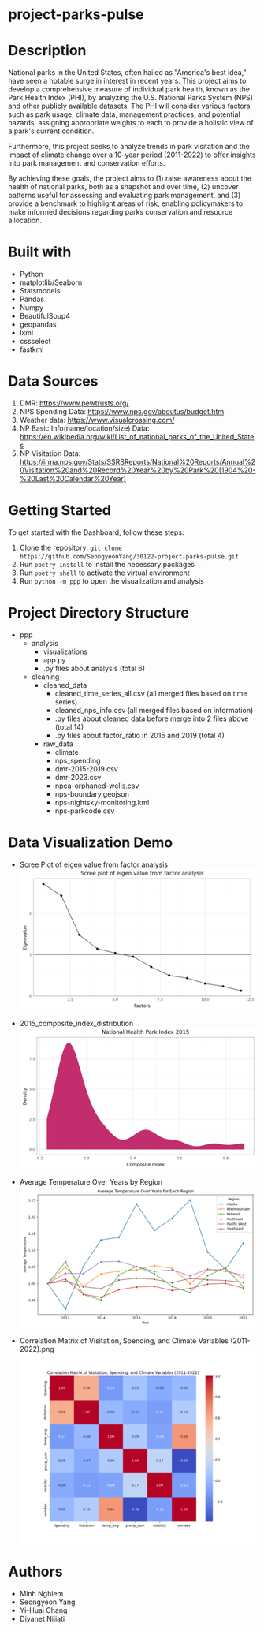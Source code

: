 # project-parks-pulse

# Description
National parks in the United States, often hailed as "America's best idea," have seen a notable surge in interest in recent years. This project aims to develop a comprehensive measure of individual park health, known as the Park Health Index (PHI), by analyzing the U.S. National Parks System (NPS) and other publicly available datasets. The PHI will consider various factors such as park usage, climate data, management practices, and potential hazards, assigning appropriate weights to each to provide a holistic view of a park's current condition.

Furthermore, this project seeks to analyze trends in park visitation and the impact of climate change over a 10-year period (2011-2022) to offer insights into park management and conservation efforts. 

By achieving these goals, the project aims to (1) raise awareness about the health of national parks, both as a snapshot and over time, (2) uncover patterns useful for assessing and evaluating park management, and (3) provide a benchmark to highlight areas of risk, enabling policymakers to make informed decisions regarding parks conservation and resource allocation.


# Built with
- Python
- matplotlib/Seaborn
- Statsmodels
- Pandas
- Numpy
- BeautifulSoup4
- geopandas
- lxml
- cssselect
- fastkml

# Data Sources
1.	DMR: https://www.pewtrusts.org/
2.	NPS Spending Data: https://www.nps.gov/aboutus/budget.htm
3.	Weather data: https://www.visualcrossing.com/ 
4.	NP Basic Info(name/location/size) Data: https://en.wikipedia.org/wiki/List_of_national_parks_of_the_United_States
5.	NP Visitation Data: https://irma.nps.gov/Stats/SSRSReports/National%20Reports/Annual%20Visitation%20and%20Record%20Year%20by%20Park%20(1904%20-%20Last%20Calendar%20Year)


# Getting Started
To get started with the Dashboard, follow these steps:
1.	Clone the repository: `git clone https://github.com/SeongyeonYang/30122-project-parks-pulse.git`
2.	Run `poetry install` to install the necessary packages
3.	Run `poetry shell` to activate the virtual environment
4.	Run `python -m ppp` to open the visualization and analysis

# Project Directory Structure
- ppp
  - analysis
    - visualizations
    - app.py
    - .py files about analysis (total 6)
  - cleaning
    - cleaned_data
      - cleaned_time_series_all.csv (all merged files based on time series)
      - cleaned_nps_info.csv (all merged files based on information)
      - .py files about cleaned data before merge into 2 files above (total 14)
      - .py files about factor_ratio in 2015 and 2019 (total 4)
    - raw_data
      - climate
      - nps_spending
      - dmr-2015-2019.csv
      - dmr-2023.csv
      - npca-orphaned-wells.csv
      - nps-boundary.geojson
      - nps-nightsky-monitoring.kml
      - nps-parkcode.csv

# Data Visualization Demo
- Scree Plot of eigen value from factor analysis
![Correlation Matrix of Visitation, Spending, and Climate Variables (2011-2022)](ppp/analysis/visualizations/2015_scree_eigenvalue.png)

- 2015_composite_index_distribution
![Regression Plot](ppp/analysis/visualizations/2015_composite_index_distribution.png)

- Average Temperature Over Years by Region
![Regression Plot](ppp/analysis/visualizations/Average%20Temperature%20Over%20Years%20by%20Region.png)

- Correlation Matrix of Visitation, Spending, and Climate Variables (2011-2022).png
![Correlation Matrix](ppp/analysis/visualizations/Correlation%20Matrix%20of%20Visitation%2C%20Spending%2C%20and%20Climate%20Variables%20%282011-2022%29.png)


# Authors
- Minh Nghiem 
- Seongyeon Yang 
- Yi-Huai Chang 
- Diyanet Nijiati 

